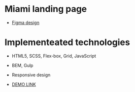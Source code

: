 # Miami landing page
- [Figma design](https://www.figma.com/file/nHz8bflIwJaWP3P99vKTH5/miami_home_new?node-id=16033%3A3)

# Implementeated technologies 
- HTML5, SCSS, Flex-box, Grid, JavaScript
- BEM, Gulp
- Responsive design


-  [DEMO LINK](https://arturermolenko.github.io/Miami-landing/)
